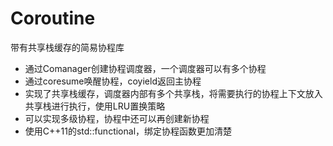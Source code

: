 # Coroutine
带有共享栈缓存的简易协程库
- 通过Comanager创建协程调度器，一个调度器可以有多个协程
- 通过coresume唤醒协程，coyield返回主协程
- 实现了共享栈缓存，调度器内部有多个共享栈，将需要执行的协程上下文放入共享栈进行执行，使用LRU置换策略
- 可以实现多级协程，协程中还可以再创建新协程
- 使用C++11的std::functional，绑定协程函数更加清楚
